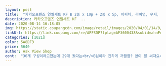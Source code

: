```yaml
---
layout: post 
title:  "카카오프렌즈 연필세트 KF B 2종 x 10p + 2종 x 5p, 어피치, 라이언, 무지, 튜브, 1세트" 
description: 카카오프렌즈 연필세트 KF  ..
date: 2020-08-14 16:18:05 
img: https://static.coupangcdn.com/image/retail/images/2020/04/01/14/9/2e32347b-b101-421d-a62e-eb040c556da7.jpg 
linkUrl: https://link.coupang.com/re/AFFSDP?lptag=AF3600438&subid=ahnPublicAsk&pageKey=1421505557&itemId=2460066620&vendorItemId=70453578577&traceid=V0-113-639382ce35b35f19 
categories: [1021] 
color: 5A8DF3 
price: 5640 
author: Ask View Shop 
cont:  "30개 구성이라고했는데 29개 왔다는<br/>B심이라 진하게 까끌함? 없이 잘 써져요<br/>넉넉한 구성이라 당분간 걱정없겠어요<br/>느낌?이 들어서 만족스러워요.<br/><br/>다행히도 제가 구매한건 30개 맞춰서 왔네요.<br/><br/>당분간 연필 30개로 든든하게 아주 잘 사용할거 같습니다!!!!<br/>상품평을 보고 의심병이 들어 세어봤더니<br/>아이들에게 선물해주려고 구매했습니다.<br/><br/>원래 동그란모양의 카카오프렌즈연필을<br/>육각연필은 동그란연필과 또 다른 매력이 있는거 같아요 ^^<br/>육각연필을 구매했어요.<br/><br/>일부러 찾아서 주문했어요.<br/> 캐릭터 4가지 들어 있어서 좋구요.<br/><br/>저렴하게 구매한 것 같아요.<br/><br/>저렴한 가격에 잘 샀어요.<br/><br/>줄곳 구매했었는데 이번에 처음<br/>카카오 4본연필 사용하다가 갯수 많은 걸로 구입하고 싶어서<br/>카카오라 너무 좋아하네요!<br/>평소 샤프보다 연필로 쓰는걸 더 좋아해서<br/>항상 연필은 쟁여두고 있는데,<br/>확실히 그립감도 다르고, 뭔가 잡아주는<br/>" 
---
```

